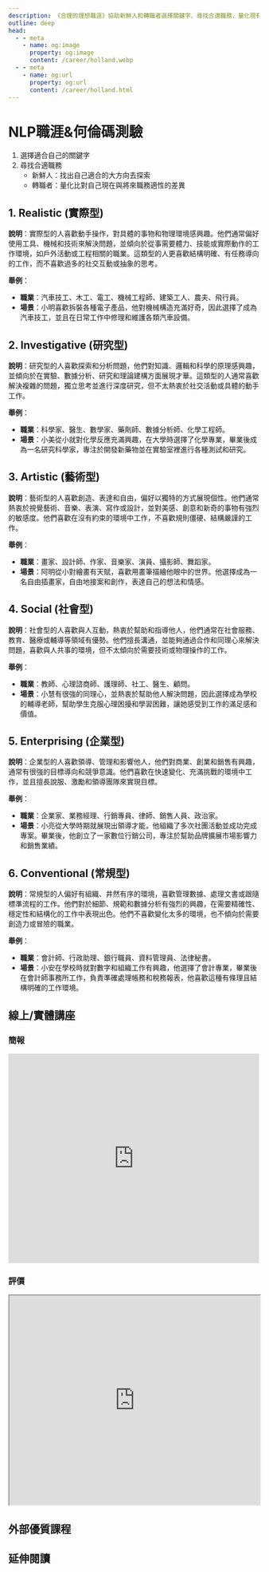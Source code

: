 ```yaml
---
description: 《合理的理想職涯》協助新鮮人和轉職者選擇關鍵字、尋找合適職務，量化現有與未來職務的適性差異。
outline: deep
head:
  - - meta
    - name: og:image
      property: og:image
      content: /career/holland.webp
  - - meta
    - name: og:url
      property: og:url
      content: /career/holland.html
---
```


# NLP職涯&何倫碼測驗

1. 選擇適合自己的關鍵字
2. 尋找合適職務
   * 新鮮人：找出自己適合的大方向去探索
   * 轉職者：量化比對自己現在與將來職務適性的差異

<Holland></Holland>

## 1. Realistic (實際型)
**說明**：實際型的人喜歡動手操作，對具體的事物和物理環境感興趣。他們通常偏好使用工具、機械和技術來解決問題，並傾向於從事需要體力、技能或實際動作的工作環境，如戶外活動或工程相關的職業。這類型的人更喜歡結構明確、有任務導向的工作，而不喜歡過多的社交互動或抽象的思考。

**舉例**：
   - **職業**：汽車技工、木工、電工、機械工程師、建築工人、農夫、飛行員。
   - **場景**：小明喜歡拆裝各種電子產品，他對機械構造充滿好奇，因此選擇了成為汽車技工，並且在日常工作中修理和維護各類汽車設備。

## 2. Investigative (研究型)
**說明**：研究型的人喜歡探索和分析問題，他們對知識、邏輯和科學的原理感興趣，並傾向於在實驗、數據分析、研究和理論建構方面展現才華。這類型的人通常喜歡解決複雜的問題，獨立思考並進行深度研究，但不太熱衷於社交活動或具體的動手工作。

**舉例**：
   - **職業**：科學家、醫生、數學家、藥劑師、數據分析師、化學工程師。
   - **場景**：小美從小就對化學反應充滿興趣，在大學時選擇了化學專業，畢業後成為一名研究科學家，專注於開發新藥物並在實驗室裡進行各種測試和研究。

## 3. Artistic (藝術型)
**說明**：藝術型的人喜歡創造、表達和自由，偏好以獨特的方式展現個性。他們通常熱衷於視覺藝術、音樂、表演、寫作或設計，並對美感、創意和新奇的事物有強烈的敏感度。他們喜歡在沒有約束的環境中工作，不喜歡規則僵硬、結構嚴謹的工作。

**舉例**：
   - **職業**：畫家、設計師、作家、音樂家、演員、攝影師、舞蹈家。
   - **場景**：阿明從小對繪畫有天賦，喜歡用畫筆描繪他眼中的世界。他選擇成為一名自由插畫家，自由地接案和創作，表達自己的想法和情感。

## 4. Social (社會型)
**說明**：社會型的人喜歡與人互動，熱衷於幫助和指導他人，他們通常在社會服務、教育、醫療或輔導等領域有優勢。他們擅長溝通，並能夠通過合作和同理心來解決問題，喜歡與人共事的環境，但不太傾向於需要技術或物理操作的工作。

**舉例**：
   - **職業**：教師、心理諮商師、護理師、社工、醫生、顧問。
   - **場景**：小慧有很強的同理心，並熱衷於幫助他人解決問題，因此選擇成為學校的輔導老師，幫助學生克服心理困擾和學習困難，讓她感受到工作的滿足感和價值。

## 5. Enterprising (企業型)
**說明**：企業型的人喜歡領導、管理和影響他人，他們對商業、創業和銷售有興趣，通常有很強的目標導向和競爭意識。他們喜歡在快速變化、充滿挑戰的環境中工作，並且擅長說服、激勵和領導團隊來實現目標。

**舉例**：
   - **職業**：企業家、業務經理、行銷專員、律師、銷售人員、政治家。
   - **場景**：小亮從大學時期就展現出領導才能，他組織了多次社團活動並成功完成專案。畢業後，他創立了一家數位行銷公司，專注於幫助品牌擴展市場影響力和銷售業績。

## 6. Conventional (常規型)
**說明**：常規型的人偏好有組織、井然有序的環境，喜歡管理數據、處理文書或跟隨標準流程的工作。他們對於細節、規範和數據分析有強烈的興趣，在需要精確性、穩定性和結構化的工作中表現出色。他們不喜歡變化太多的環境，也不傾向於需要創造力或冒險的職業。

**舉例**：
   - **職業**：會計師、行政助理、銀行職員、資料管理員、法律秘書。
   - **場景**：小安在學校時就對數字和組織工作有興趣，他選擇了會計專業，畢業後在會計師事務所工作，負責準確處理帳務和稅務報表，他喜歡這種有條理且結構明確的工作環境。

## 線上/實體講座

### 簡報

<LazySlide shareLink="https://docs.google.com/presentation/d/1TBWOkeOPewxkEKfwwb85ocU4xS6rQ0NcYQrKB7YSpUU/edit?usp=sharing">
<iframe src="https://docs.google.com/presentation/d/e/2PACX-1vRIsOs04yETGtGkNzM0FLHc4-Z0lbELBJnfE7YQiNC8VyxSCfu52p6hkoCOpcKphqgD-ip-MIVAhcFx/embed?start=false&loop=false&delayms=3000" frameborder="0" width="100%" height="420" allowfullscreen="true" mozallowfullscreen="true" webkitallowfullscreen="true"></iframe>
</LazySlide>

<!-- <iframe title="presentation" src="https://docs.google.com/presentation/d/1LXJlqRZL6ICsTg8QUVA0pDMY9eH7gSUA4MLqgoScAHw/embed?start=false&loop=false&delayms=3000" frameborder="0" width="100%" height="420" allowfullscreen="true" mozallowfullscreen="true" webkitallowfullscreen="true"></iframe> -->

### 評價

<iframe src="https://docs.google.com/spreadsheets/d/1K083vkWl1wKAKkLOga1G0Qvazeyu7KM_VxbhdypPsEU/pubhtml?widget=true&amp;headers=false" width="100%" height="420"></iframe>

## 外部優質課程

<Courses :modelValue="courseItems"></Courses>

## 延伸閱讀

<Books :modelValue="bookItems"></Books>

<script setup lang="ts">
import LazySlide from '../components/lazySlide.vue'
import Holland from '../components/riasec.vue'
import Courses from '../components/courses.vue'
import Books from '../components/books.vue'

const courseItems = [
    {
        image: '/career/springTime.png',
        description: `「探索潛意識，聆聽內心的回聲，擁抱真實，成為你心靈的騎象人。」
助人 NLP 國際認證課程・心理學專業培訓課程・沙龍活動體驗`,
        name: '韶光心理學苑',
        url: 'https://springtimenlp.com/',
    },
    {
        image: '/career/education.png',
        description: `人生設計心理諮商專業團隊成立於2010年，總部亞洲職業生涯發展中心位於香港，於北京、上海與成都設有分中心，由海內外一流心理、教育與商業諮詢碩博士組成。
結合臨床實務經驗與數據分析技術, 提供中英文專業心理諮商、情感與伴侶諮詢、職業生涯諮詢、企業內部訓練、線上/線下課程、學校生涯輔導、專業人員訓練…等服務，為來談者找理想的人生方向。`,
        name: '人生設計卡課程',
        url: 'https://www.accupass.com/organizer/detail/2003200357258690657700',
    },
]

const bookItems = [
    {
        id: '11100918401',
        name: 'MBTI，你的職業性格是什麼？：發現自己的優勢，規劃最適生涯',
        desc: `<p>解讀自己，接受自己，
找到最適合自己的生涯路！</p>

<p>全球500強HR都在用的MBTI分析系統，
是一種沒有任何偏見的工具，
能指引你妥善利用自己的性格優勢，
在職涯中找到最準確的角色，
真正享受每個階段的工作與人生。</p>
`,
    },
]
</script>
